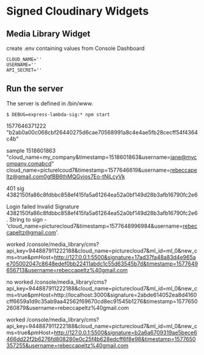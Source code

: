 # Signed Cloudinary Widgets

## Media Library Widget

create .env containing values from Console Dashboard
```
CLOUD_NAME=''
USERNAME=''
API_SECRET=''
```

## Run the server
The server is defined in /bin/www.  
 ```    
$ DEBUG=express-lambda-sig:* npm start
```
1577646371222
"b2ab0a00c068cbf26440275d6cae70568991a8c4e4ae5fb28cecff54f4364c4b"

sample
1518601863
"cloud_name=my_company&timestamp=1518601863&username=jane@mycompany.comabcd"
cloud_name=picturelcoud7&timestamp=1577646619&username=rebeccapeltz@gmail.com0gfBB6thMQGvjos7Eo-tNjLcyVk

401 sig
4382150fa86c8fdbbc858ef415fa5a61264ea52a0bf149d28b3afb16790fc2e6

Login failed Invalid Signature 4382150fa86c8fdbbc858ef415fa5a61264ea52a0bf149d28b3afb16790fc2e6. String to sign - 'cloud_name=picturecloud7&timestamp=1577648996984&username=rebeccapeltz@gmail.com'.

worked
	/console/media_library/cms?api_key=944887911222188&cloud_name=picturecloud7&ml_id=ml_0&new_cms=true&pmHost=http://127.0.0.1:5500&signature=17ad37fa48a83d4e965ae705002047c8648edef0bb22411abdc1c55d63545b7d&timestamp=1577649656713&username=rebeccapeltz%40gmail.com

no worked
    /console/media_library/cms?api_key=944887911222188&cloud_name=picturecloud7&ml_id=ml_0&new_cms=true&pmHost=http://localhost:3000&signature=2abde614052ea8d4160cff6659a1d9c35ab9aa42562f69670cd8ec91545b1276&timestamp=1577650260879&username=rebeccapeltz%40gmail.com

worked
    /console/media_library/cms?api_key=944887911222188&cloud_name=picturecloud7&ml_id=ml_0&new_cms=true&pmHost=http://127.0.0.1:5500&signature=b2a6a6709319ae5bece6466dd22f2b6276fd808280e0c25f4b628edcff6f8e98&timestamp=1577650357255&username=rebeccapeltz%40gmail.com


